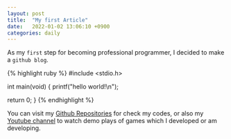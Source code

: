 ```yaml
---
layout: post
title:  "My first Article"
date:   2022-01-02 13:06:10 +0900
categories: daily
---
```

As my `first` step for becoming professional programmer, I decided to make a `github blog`.

{% highlight ruby %}
#include <stdio.h>

int main(void) {
  printf("hello world!\n");

  return 0;
}
{% endhighlight %}

You can visit my [Github Repositories][Repos] for check my codes, or also my [Youtube channel][YT] to watch demo plays of games which I developed or am developing.

[Repos]: https://github.com/wnwoghd22?tab=repositories
[YT]: https://www.youtube.com/channel/UCt5yljKsv3adR8NV1nJqrlg